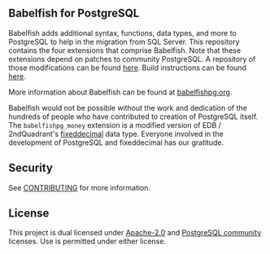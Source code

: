 ## Babelfish for PostgreSQL
 
Babelfish adds additional syntax, functions, data types, and more to PostgreSQL
to help in the migration from SQL Server. This repository contains the four
extensions that comprise Babelfish. Note that these extensions depend on
patches to community PostgreSQL. A repository of those modifications can be
found
[here](https://github.com/babelfish-for-postgresql/postgresql_modified_for_babelfish).
Build instructions can be found
[here](https://github.com/babelfish-for-postgresql/babelfish_extensions/blob/main/contrib/README.md).
 
More information about Babelfish can be found at [babelfishpg.org](https://babelfishpg.org).
 
Babelfish would not be possible without the work and dedication of the hundreds
of people who have contributed to creation of PostgreSQL itself. The
`babelfishpg_money` extension is a modified version of EDB / 2ndQuadrant's
[fixeddecimal](https://github.com/2ndQuadrant/fixeddecimal) data type. Everyone
involved in the development of PostgreSQL and fixeddecimal has our gratitude.
 
## Security
 
See [CONTRIBUTING](CONTRIBUTING.md#security-issue-notifications) for more information.
 
## License

This project is dual licensed under [Apache-2.0](LICENSE.Apache2) and
[PostgreSQL community](LICENSE.PostgreSQL) licenses. Use is permitted under
either license.
